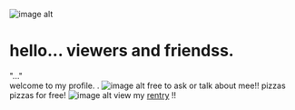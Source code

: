  ![image alt](https://github.com/azuretimee/azuretimee/blob/089240e41c910ac75d04a8da05a18efce60d764d/423093493-4552a4a5-d083-4a70-a773-77caf2dff63e.png)
   # hello...  viewers and friendss. 
        
"..."   
       welcome to my profile.    . 
![image alt](https://github.com/pr3typriinces/pr3typriinces/blob/9e2b02d35793465730aa578f94ae2266f55df59f/41h0zh.png)
          free to ask or talk about mee!!
          pizzas  pizzas for free! 
           ![image alt](https://github.com/azuretimee/azuretimee/blob/5bd23ddd407808f815b9c4b4022d4653b6898243/Untitled36_20250408180234.png)
   view my [rentry](https://rentry.co/Pizzadelivery777)  !! 
  
